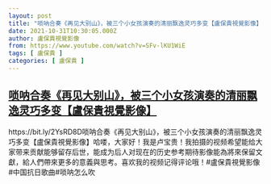 ```yaml
---
layout: post
title: "唢呐合奏《再见大别山》，被三个小女孩演奏的清丽飘逸灵巧多变【盧保貴視覺影像】"
date: 2021-10-31T10:30:05.000Z
author: 盧保貴視覺影像
from: https://www.youtube.com/watch?v=SFv-lKU1WiE
tags: [ 盧保貴 ]
categories: [ 盧保貴 ]
---
```

<!--1635676205000-->
[唢呐合奏《再见大别山》，被三个小女孩演奏的清丽飘逸灵巧多变【盧保貴視覺影像】](https://www.youtube.com/watch?v=SFv-lKU1WiE)
------

<div>
https://bit.ly/2YsRD8D唢呐合奏《再见大别山》，被三个小女孩演奏的清丽飘逸灵巧多变【盧保貴視覺影像】哈喽，大家好！我是卢宝贵！我拍摄的视频希望能给大家带来贡献能够留存后世，能成为后人对现在的历史参考期待影像能為將來保留文獻，給人們帶來更多的意義與思考。喜欢我的视频记得评论哦！#盧保貴視覺影像#中国抗日歌曲#唢呐怎么吹
</div>
